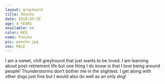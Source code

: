 ```yaml
---
layout: greyhound
title: Poncho
date: 2010-05-25
age: 4 YEARS
available: no
color: RED
name: Poncho
pic: poncho.jpg
sex: MALE
---
```


I am a sweet, chill greyhound that just wants to be loved. I am learning about post-retirement life but one thing I do know is that I love being around people! Thunderstorms don’t bother me in the slightest. I get along with other dogs just fine but I would also do well as an only dog! 
